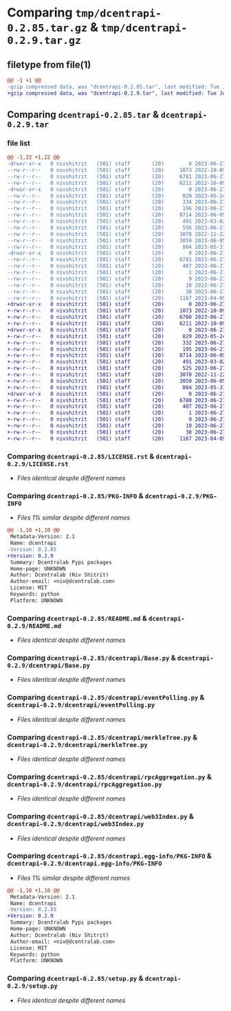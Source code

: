 # Comparing `tmp/dcentrapi-0.2.85.tar.gz` & `tmp/dcentrapi-0.2.9.tar.gz`

## filetype from file(1)

```diff
@@ -1 +1 @@
-gzip compressed data, was "dcentrapi-0.2.85.tar", last modified: Tue Jun 27 07:18:38 2023, max compression
+gzip compressed data, was "dcentrapi-0.2.9.tar", last modified: Tue Jun 27 07:19:50 2023, max compression
```

## Comparing `dcentrapi-0.2.85.tar` & `dcentrapi-0.2.9.tar`

### file list

```diff
@@ -1,22 +1,22 @@
-drwxr-xr-x   0 nivshitrit   (501) staff       (20)        0 2023-06-27 07:18:38.417021 dcentrapi-0.2.85/
--rw-r--r--   0 nivshitrit   (501) staff       (20)     1073 2022-10-09 08:58:27.000000 dcentrapi-0.2.85/LICENSE.rst
--rw-r--r--   0 nivshitrit   (501) staff       (20)     6781 2023-06-27 07:18:38.416875 dcentrapi-0.2.85/PKG-INFO
--rw-r--r--   0 nivshitrit   (501) staff       (20)     6211 2022-10-09 08:58:27.000000 dcentrapi-0.2.85/README.md
-drwxr-xr-x   0 nivshitrit   (501) staff       (20)        0 2023-06-27 07:18:38.415852 dcentrapi-0.2.85/dcentrapi/
--rw-r--r--   0 nivshitrit   (501) staff       (20)      829 2023-05-24 09:45:16.000000 dcentrapi-0.2.85/dcentrapi/Base.py
--rw-r--r--   0 nivshitrit   (501) staff       (20)      334 2023-06-27 07:18:35.000000 dcentrapi-0.2.85/dcentrapi/__init__.py
--rw-r--r--   0 nivshitrit   (501) staff       (20)      196 2023-06-27 07:15:07.000000 dcentrapi-0.2.85/dcentrapi/common.py
--rw-r--r--   0 nivshitrit   (501) staff       (20)     8714 2023-06-05 07:36:17.000000 dcentrapi-0.2.85/dcentrapi/eventPolling.py
--rw-r--r--   0 nivshitrit   (501) staff       (20)      491 2023-03-02 14:02:13.000000 dcentrapi-0.2.85/dcentrapi/gasMonitor.py
--rw-r--r--   0 nivshitrit   (501) staff       (20)      556 2023-06-27 07:14:40.000000 dcentrapi-0.2.85/dcentrapi/hackMitigation.py
--rw-r--r--   0 nivshitrit   (501) staff       (20)     3078 2022-11-22 15:13:50.000000 dcentrapi-0.2.85/dcentrapi/merkleTree.py
--rw-r--r--   0 nivshitrit   (501) staff       (20)     3059 2023-06-05 07:36:17.000000 dcentrapi-0.2.85/dcentrapi/rpcAggregation.py
--rw-r--r--   0 nivshitrit   (501) staff       (20)      804 2023-05-31 13:35:59.000000 dcentrapi-0.2.85/dcentrapi/web3Index.py
-drwxr-xr-x   0 nivshitrit   (501) staff       (20)        0 2023-06-27 07:18:38.416669 dcentrapi-0.2.85/dcentrapi.egg-info/
--rw-r--r--   0 nivshitrit   (501) staff       (20)     6781 2023-06-27 07:18:38.000000 dcentrapi-0.2.85/dcentrapi.egg-info/PKG-INFO
--rw-r--r--   0 nivshitrit   (501) staff       (20)      407 2023-06-27 07:18:38.000000 dcentrapi-0.2.85/dcentrapi.egg-info/SOURCES.txt
--rw-r--r--   0 nivshitrit   (501) staff       (20)        1 2023-06-27 07:18:38.000000 dcentrapi-0.2.85/dcentrapi.egg-info/dependency_links.txt
--rw-r--r--   0 nivshitrit   (501) staff       (20)        9 2023-06-27 07:18:38.000000 dcentrapi-0.2.85/dcentrapi.egg-info/requires.txt
--rw-r--r--   0 nivshitrit   (501) staff       (20)       10 2023-06-27 07:18:38.000000 dcentrapi-0.2.85/dcentrapi.egg-info/top_level.txt
--rw-r--r--   0 nivshitrit   (501) staff       (20)       38 2023-06-27 07:18:38.417071 dcentrapi-0.2.85/setup.cfg
--rw-r--r--   0 nivshitrit   (501) staff       (20)     1167 2023-04-09 07:57:53.000000 dcentrapi-0.2.85/setup.py
+drwxr-xr-x   0 nivshitrit   (501) staff       (20)        0 2023-06-27 07:19:50.546691 dcentrapi-0.2.9/
+-rw-r--r--   0 nivshitrit   (501) staff       (20)     1073 2022-10-09 08:58:27.000000 dcentrapi-0.2.9/LICENSE.rst
+-rw-r--r--   0 nivshitrit   (501) staff       (20)     6780 2023-06-27 07:19:50.546568 dcentrapi-0.2.9/PKG-INFO
+-rw-r--r--   0 nivshitrit   (501) staff       (20)     6211 2022-10-09 08:58:27.000000 dcentrapi-0.2.9/README.md
+drwxr-xr-x   0 nivshitrit   (501) staff       (20)        0 2023-06-27 07:19:50.545811 dcentrapi-0.2.9/dcentrapi/
+-rw-r--r--   0 nivshitrit   (501) staff       (20)      829 2023-05-24 09:45:16.000000 dcentrapi-0.2.9/dcentrapi/Base.py
+-rw-r--r--   0 nivshitrit   (501) staff       (20)      332 2023-06-27 07:19:17.000000 dcentrapi-0.2.9/dcentrapi/__init__.py
+-rw-r--r--   0 nivshitrit   (501) staff       (20)      195 2023-06-27 07:19:25.000000 dcentrapi-0.2.9/dcentrapi/common.py
+-rw-r--r--   0 nivshitrit   (501) staff       (20)     8714 2023-06-05 07:36:17.000000 dcentrapi-0.2.9/dcentrapi/eventPolling.py
+-rw-r--r--   0 nivshitrit   (501) staff       (20)      491 2023-03-02 14:02:13.000000 dcentrapi-0.2.9/dcentrapi/gasMonitor.py
+-rw-r--r--   0 nivshitrit   (501) staff       (20)      525 2023-06-27 07:19:29.000000 dcentrapi-0.2.9/dcentrapi/hackMitigation.py
+-rw-r--r--   0 nivshitrit   (501) staff       (20)     3078 2022-11-22 15:13:50.000000 dcentrapi-0.2.9/dcentrapi/merkleTree.py
+-rw-r--r--   0 nivshitrit   (501) staff       (20)     3059 2023-06-05 07:36:17.000000 dcentrapi-0.2.9/dcentrapi/rpcAggregation.py
+-rw-r--r--   0 nivshitrit   (501) staff       (20)      804 2023-05-31 13:35:59.000000 dcentrapi-0.2.9/dcentrapi/web3Index.py
+drwxr-xr-x   0 nivshitrit   (501) staff       (20)        0 2023-06-27 07:19:50.546403 dcentrapi-0.2.9/dcentrapi.egg-info/
+-rw-r--r--   0 nivshitrit   (501) staff       (20)     6780 2023-06-27 07:19:50.000000 dcentrapi-0.2.9/dcentrapi.egg-info/PKG-INFO
+-rw-r--r--   0 nivshitrit   (501) staff       (20)      407 2023-06-27 07:19:50.000000 dcentrapi-0.2.9/dcentrapi.egg-info/SOURCES.txt
+-rw-r--r--   0 nivshitrit   (501) staff       (20)        1 2023-06-27 07:19:50.000000 dcentrapi-0.2.9/dcentrapi.egg-info/dependency_links.txt
+-rw-r--r--   0 nivshitrit   (501) staff       (20)        9 2023-06-27 07:19:50.000000 dcentrapi-0.2.9/dcentrapi.egg-info/requires.txt
+-rw-r--r--   0 nivshitrit   (501) staff       (20)       10 2023-06-27 07:19:50.000000 dcentrapi-0.2.9/dcentrapi.egg-info/top_level.txt
+-rw-r--r--   0 nivshitrit   (501) staff       (20)       38 2023-06-27 07:19:50.546731 dcentrapi-0.2.9/setup.cfg
+-rw-r--r--   0 nivshitrit   (501) staff       (20)     1167 2023-04-09 07:57:53.000000 dcentrapi-0.2.9/setup.py
```

### Comparing `dcentrapi-0.2.85/LICENSE.rst` & `dcentrapi-0.2.9/LICENSE.rst`

 * *Files identical despite different names*

### Comparing `dcentrapi-0.2.85/PKG-INFO` & `dcentrapi-0.2.9/PKG-INFO`

 * *Files 1% similar despite different names*

```diff
@@ -1,10 +1,10 @@
 Metadata-Version: 2.1
 Name: dcentrapi
-Version: 0.2.85
+Version: 0.2.9
 Summary: Dcentralab Pypi packages
 Home-page: UNKNOWN
 Author: Dcentralab (Niv Shitrit)
 Author-email: <niv@dcentralab.com>
 License: MIT
 Keywords: python
 Platform: UNKNOWN
```

### Comparing `dcentrapi-0.2.85/README.md` & `dcentrapi-0.2.9/README.md`

 * *Files identical despite different names*

### Comparing `dcentrapi-0.2.85/dcentrapi/Base.py` & `dcentrapi-0.2.9/dcentrapi/Base.py`

 * *Files identical despite different names*

### Comparing `dcentrapi-0.2.85/dcentrapi/eventPolling.py` & `dcentrapi-0.2.9/dcentrapi/eventPolling.py`

 * *Files identical despite different names*

### Comparing `dcentrapi-0.2.85/dcentrapi/merkleTree.py` & `dcentrapi-0.2.9/dcentrapi/merkleTree.py`

 * *Files identical despite different names*

### Comparing `dcentrapi-0.2.85/dcentrapi/rpcAggregation.py` & `dcentrapi-0.2.9/dcentrapi/rpcAggregation.py`

 * *Files identical despite different names*

### Comparing `dcentrapi-0.2.85/dcentrapi/web3Index.py` & `dcentrapi-0.2.9/dcentrapi/web3Index.py`

 * *Files identical despite different names*

### Comparing `dcentrapi-0.2.85/dcentrapi.egg-info/PKG-INFO` & `dcentrapi-0.2.9/dcentrapi.egg-info/PKG-INFO`

 * *Files 1% similar despite different names*

```diff
@@ -1,10 +1,10 @@
 Metadata-Version: 2.1
 Name: dcentrapi
-Version: 0.2.85
+Version: 0.2.9
 Summary: Dcentralab Pypi packages
 Home-page: UNKNOWN
 Author: Dcentralab (Niv Shitrit)
 Author-email: <niv@dcentralab.com>
 License: MIT
 Keywords: python
 Platform: UNKNOWN
```

### Comparing `dcentrapi-0.2.85/setup.py` & `dcentrapi-0.2.9/setup.py`

 * *Files identical despite different names*

